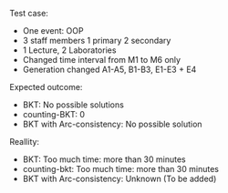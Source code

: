 Test case:
-  One event: OOP
- 3 staff members 1 primary 2 secondary
- 1 Lecture, 2 Laboratories
- Changed time interval from M1 to M6 only
- Generation changed A1-A5, B1-B3, E1-E3 + E4

Expected outcome:
- BKT: No possible solutions
- counting-BKT: 0
- BKT with Arc-consistency: No possible solution

Reallity:
- BKT: Too much time: more than 30 minutes
- counting-bkt: Too much time: more than 30 minutes
- BKT with Arc-consistency: Unknown (To be added)
